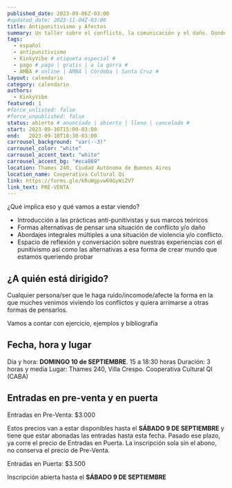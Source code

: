 ```yaml
---
published_date: 2023-09-06Z-03:00
#updated_date: 2023-11-04Z-03:00
title: Antipunitivismo y Afectos
summary: Un taller sobre el conflicto, la comunicación y el daño. Donde vamos a reflexionar sobre nuestros vínculos e intentar armar entre todes herramientas que nos permitan pensar y sentir los conflictos intra vinculares desde otras latitudes, tal vez llegando a distintos desenlaces y soluciones.
tags:
  - español
  - antipunitivismo
  - KinkyVibe # etiqueta especial #
  - pago # pago | gratis | a la gorra #
  - AMBA # online | AMBA | Córdoba | Santa Cruz #
layout: calendario
category: calendario
authors:
  - KinkyVibe
featured: 1
#force_unlisted: false
#force_unpublished: false
status: abierto # anunciado | abierto | lleno | cancelado #
start: 2023-09-10T15:00-03:00
end:   2023-09-10T18:30-03:00
carrousel_background: "var(--3)"
carrousel_color: "white"
carrousel_accent_text: "white"
carrousel_accent_bg: "#eca869"
location: Thames 240, Ciudad Autónoma de Buenos Aires
location_name: Cooperativa Cultural Qi
link: https://forms.gle/kRuWgpvw69GyWiZV7
link_text: PRE-VENTA
---
```



¿Qué implica eso y qué vamos a estar viendo?
- Introducción a las prácticas anti-punitivistas y sus marcos teóricos
- Formas alternativas de pensar una situación de conflicto y/o daño 
- Abordajes integrales múltiples a una situación de violencia y/o conflicto.
- Espacio de reflexión y conversación sobre nuestras experiencias con el punitivismo así como las alternativas a esa forma de crear mundo que estamos queriendo probar 


## ¿A quién está dirigido? ##

Cualquier persona/ser que le haga ruido/incomode/afecte la forma en la que muches venimos viviendo los conflictos y quiera arrimarse a otras formas de pensarlos. 


Vamos a contar con ejercicio, ejemplos y bibliografía

## Fecha, hora y lugar ##
Día y hora:  **DOMINGO 10 de SEPTIEMBRE**. 15 a 18:30 horas
Duración:  3 horas y media
Lugar:  Thames 240, Villa Crespo. Cooperativa Cultural QI (CABA)

## Entradas en pre-venta y en puerta ##

Entradas en Pre-Venta: $3.000

Estos precios van a estar disponibles hasta el **SÁBADO 9 DE SEPTIEMBRE** y tiene que estar abonadas las entradas hasta esta fecha. Pasado ese plazo, ya corre el precio de Entradas en Puerta. La inscripción sola sin el abono, no conserva el precio de Pre-Venta.

Entradas en Puerta: $3.500

Inscripción abierta hasta el **SÁBADO 9 DE SEPTIEMBRE**